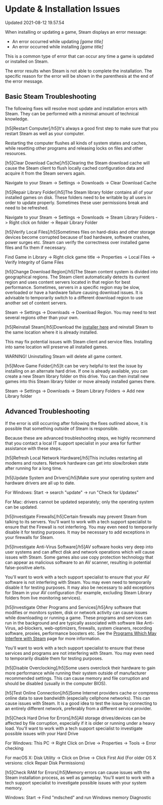# Update & Installation Issues
Updated 2021-08-12 19.57.54

When installing or updating a game, Steam displays an error message:  
  

* An error occurred while updating *[game title]*
* An error occurred while installing *[game title]*

  
This is a common type of error that can occur any time a game is updated or installed on Steam.  
  
The error results when Steam is not able to complete the installation. The specific reason for the error will be shown in the parenthesis at the end of the error message.  
  
## Basic Steam Troubleshooting
The following fixes will resolve most update and installation errors with Steam. They can be performed with a minimal amount of technical knowledge.  
  
[h5]Restart Computer[/h5]It's always a good first step to make sure that you restart Steam as well as your computer.  
  
Restarting the computer flushes all kinds of system states and caches, while resetting other programs and releasing locks on files and other resources.  
  
[h5]Clear Download Cache[/h5]Clearing the Steam download cache will cause the Steam client to flush locally cached configuration data and acquire it from the Steam servers again.  
  
Navigate to your Steam -> Settings -> Downloads -> Clear Download Cache  
  
[h5]Repair Library Folder[/h5]The Steam library folder contains all of your installed games on disk. These folders need to be writable by all users in order to update properly. Sometimes these user permissions break and need to be refreshed.  
  
Navigate to your Steam -> Settings -> Downloads -> Steam Library Folders -> Right click on folder -> Repair Library Folder  
  
[h5]Verify Local Files[/h5]Sometimes files on hard-disks and other storage devices become corrupted because of bad hardware, software crashes, power surges etc. Steam can verify the correctness over installed game files and fix them if necessary.  
  
Find Game in Library -> Right click game title -> Properties -> Local Files -> Verify Integrity of Game Files  
  
[h5]Change Download Region[/h5]The Steam content system is divided into geographical regions. The Steam client automatically detects its current region and uses content servers located in that region for best performance. Sometimes, servers in a specific region may be slow, overloaded or have a hardware failure causing download issues. It is advisable to temporarily switch to a different download region to use another set of content servers.  
  
Steam -> Settings -> Downloads -> Download Region. You may need to test several regions other than your own.  
  
[h5]Reinstall Steam[/h5]Download the [installer here](http://store.steampowered.com/about/) and reinstall Steam to the same location where it is already installed.  
  
This may fix potential issues with Steam client and service files. Installing into same location will preserve all installed games.  
  
WARNING! Uninstalling Steam will delete all game content.  
  
[h5]Move Game Folder[/h5]It can be very helpful to test the issue by installing on an alternate hard drive. If one is already available, you can create a new Steam library folder on this drive. You can then install new games into this Steam library folder or move already installed games there.  
  
Steam -> Settings -> Downloads -> Steam Library Folders -> Add new Library folder  
  
## Advanced Troubleshooting
If the error is still occurring after following the fixes outlined above, it is possible that something outside of Steam is responsible.  
  
Because these are advanced troubleshooting steps, we highly recommend that you contact a local IT support specialist in your area for further assistance with these steps.  
  
[h5]Refresh Local Network Hardware[/h5]This includes restarting all modems and routers. Network hardware can get into slow/broken state after running for a long time.  
  
[h5]Update System and Drivers[/h5]Make sure your operating system and hardware drivers are all up to date.  
  
For Windows: Start -> search "update" -> run "Check for Updates"  
  
For Mac: drivers cannot be updated separately; only the operating system can be updated.  
  
[h5]Investigate Firewalls[/h5]Certain firewalls may prevent Steam from talking to its servers. You'll want to work with a tech support specialist to ensure that the Firewall is not interfering. You may even need to temporarily disable it for testing purposes. It may be necessary to add exceptions in your firewalls for Steam.  
  
[h5]Investigate Anti-Virus Software[/h5]AV software hooks very deep into user systems and can affect disk and network operations which will cause issues with Steam. Some games also use copy protection technology that can appear as malicious software to an AV scanner, resulting in potential false-positive alerts.  
  
You'll want to work with a tech support specialist to ensure that your AV software is not interfering with Steam. You may even need to temporarily disable it for testing purposes. It may also be necessary to add exceptions for Steam in your AV configuration (for example, excluding Steam Library folders from live monitoring services).  
  
[h5]Investigate Other Programs and Services[/h5]Any software that modifies or monitors system, disk or network activity can cause issues while downloading or running a game. These programs and services can run in the background and are typically associated with software like Anti-Virus, ad-blockers, web-optimizers, firewalls, system cleaners, recording software, proxies, performance boosters etc. See the [Programs Which May Interfere with Steam](https://help.steampowered.com/en/faqs/view/1F39-DCB4-FF28-5748) page for more information.  
  
You'll want to work with a tech support specialist to ensure that these services and programs are not interfering with Steam. You may even need to temporarily disable them for testing purposes.  
  
[h5]Disable Overclocking[/h5]Some users overclock their hardware to gain more performance while running their system outside of manufacturer recommended settings. This can cause memory and file corruption and should be disabled (usually in the computer BIOS).  
  
[h5]Test Online Connection[/h5]Some Internet providers cache or compress online data to save bandwidth (especially cellphone networks). This can cause issues with Steam. It is a good idea to test the issue by connecting to an entirely different network, preferably from a different service provider.  
  
[h5]Check Hard Drive for Errors[/h5]All storage drives/devices can be affected by file corruption, especially if it is older or running under a heavy load. You'll want to work with a tech support specialist to investigate possible issues with your Hard Drive  
  
For Windows: This PC -> Right Click on Drive -> Properties -> Tools -> Error checking  
  
For macOS X: Disk Utility -> Click on Drive -> Click First Aid (For older OS X versions: click Repair Disk Permissions)  
  
[h5]Check RAM for Errors[/h5]Memory errors can cause issues with the Steam installation process, as well as gameplay. You'll want to work with a tech support specialist to investigate possible issues with your system memory.  
  
Windows: Start -> Find "mdsched" and run Windows memory Diagnostic